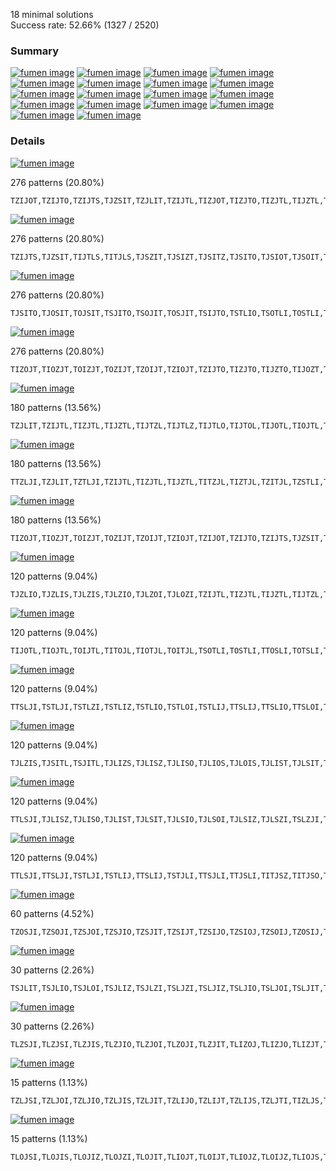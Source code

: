 
18 minimal solutions  
Success rate: 52.66% (1327 / 2520)

### Summary

[![fumen image](https://fumen-svg-server--eight041.repl.co/?delay=1500&data=v115%40pgzhBtywF8BtwwG8h0H8g0wwH8g0xwH8wwC8JeAgWF%3FA0fjxCpAAAA)](https://harddrop.com/fumen/?v115@pgzhBtywF8BtwwG8h0H8g0wwH8g0xwH8wwC8JeAgWF?A0fjxCpAAAA) [![fumen image](https://fumen-svg-server--eight041.repl.co/?delay=1500&data=v115%40pgzhywR4F8wwR4G8h0H8g0wwH8g0xwH8wwC8JeAgWF%3FA0vTxCpAAAA)](https://harddrop.com/fumen/?v115@pgzhywR4F8wwR4G8h0H8g0wwH8g0xwH8wwC8JeAgWF?A0vTxCpAAAA) [![fumen image](https://fumen-svg-server--eight041.repl.co/?delay=1500&data=v115%40pgzhywR4F8wwR4G8RpH8RpH8ywH8wwC8JeAgWFAU3T%3FxCpAAAA)](https://harddrop.com/fumen/?v115@pgzhywR4F8wwR4G8RpH8RpH8ywH8wwC8JeAgWFAU3T?xCpAAAA) [![fumen image](https://fumen-svg-server--eight041.repl.co/?delay=1500&data=v115%40pgzhBtywF8BtwwG8RpH8RpH8ywH8wwC8JeAgWFAUnj%3FxCpAAAA)](https://harddrop.com/fumen/?v115@pgzhBtywF8BtwwG8RpH8RpH8ywH8wwC8JeAgWFAUnj?xCpAAAA) [![fumen image](https://fumen-svg-server--eight041.repl.co/?delay=1500&data=v115%40pgzhhlywF8glg0wwG8glg0H8h0H8ywH8wwC8JeAgWF%3FA0%2FDxCpAAAA)](https://harddrop.com/fumen/?v115@pgzhhlywF8glg0wwG8glg0H8h0H8ywH8wwC8JeAgWF?A0/DxCpAAAA) [![fumen image](https://fumen-svg-server--eight041.repl.co/?delay=1500&data=v115%40pgzhhlywF8glAtwwG8BtH8AtwwH8glxwH8wwC8JeAg%3FWFA0XExCpAAAA)](https://harddrop.com/fumen/?v115@pgzhhlywF8glAtwwG8BtH8AtwwH8glxwH8wwC8JeAg?WFA0XExCpAAAA) [![fumen image](https://fumen-svg-server--eight041.repl.co/?delay=1500&data=v115%40pgzhywh0F8wwAtg0G8BtH8AtwwH8xwg0H8wwC8JeAg%3FWFA03%2FwCpAAAA)](https://harddrop.com/fumen/?v115@pgzhywh0F8wwAtg0G8BtH8AtwwH8xwg0H8wwC8JeAg?WFA03/wCpAAAA) [![fumen image](https://fumen-svg-server--eight041.repl.co/?delay=1500&data=v115%40pgzhBtywF8BtwwG8hlH8g0glH8i0H8glC8JeAgWFAq%3FijxCpAAAA)](https://harddrop.com/fumen/?v115@pgzhBtywF8BtwwG8hlH8g0glH8i0H8glC8JeAgWFAq?ijxCpAAAA) [![fumen image](https://fumen-svg-server--eight041.repl.co/?delay=1500&data=v115%40pgzhhlywF8RpwwG8RpH8glwwH8glxwH8wwC8JeAgWF%3FAUHWWCpAAAA)](https://harddrop.com/fumen/?v115@pgzhhlywF8RpwwG8RpH8glwwH8glxwH8wwC8JeAgWF?AUHWWCpAAAA) [![fumen image](https://fumen-svg-server--eight041.repl.co/?delay=1500&data=v115%40pgzhhlywF8glR4G8R4H8glwwH8ywH8wwC8JeAgWFAU%3FNExCpAAAA)](https://harddrop.com/fumen/?v115@pgzhhlywF8glR4G8R4H8glwwH8ywH8wwC8JeAgWFAU?NExCpAAAA) [![fumen image](https://fumen-svg-server--eight041.repl.co/?delay=1500&data=v115%40pgzhywR4F8wwR4G8hlH8g0glH8i0H8glC8JeAgWFAq%3FyTxCpAAAA)](https://harddrop.com/fumen/?v115@pgzhywR4F8wwR4G8hlH8g0glH8i0H8glC8JeAgWFAq?yTxCpAAAA) [![fumen image](https://fumen-svg-server--eight041.repl.co/?delay=1500&data=v115%40pgzhi0R4F8glR4G8glg0H8hlH8ywH8wwC8JeAgWFA0%3FyjPCpAAAA)](https://harddrop.com/fumen/?v115@pgzhi0R4F8glR4G8glg0H8hlH8ywH8wwC8JeAgWFA0?yjPCpAAAA) [![fumen image](https://fumen-svg-server--eight041.repl.co/?delay=1500&data=v115%40pgzhi0R4F8wwR4G8xwH8xwH8ywH8g0C8JeAgWFA0%2Bj%3FPCpAAAApgzhi0R4F8ywG8xwH8xwH8wwR4H8g0C8JeAgHpgz%3Fhi0R4F8wwR4G8xwH8wwg0H8ywH8wwC8JeAgH)](https://harddrop.com/fumen/?v115@pgzhi0R4F8wwR4G8xwH8xwH8ywH8g0C8JeAgWFA0+j?PCpAAAApgzhi0R4F8ywG8xwH8xwH8wwR4H8g0C8JeAgHpgz?hi0R4F8wwR4G8xwH8wwg0H8ywH8wwC8JeAgH) [![fumen image](https://fumen-svg-server--eight041.repl.co/?delay=1500&data=v115%40pgzhi0R4F8wwR4G8xwH8BtH8wwBtH8g0C8JeAgWFA6%3F%2BjPCpAAAA)](https://harddrop.com/fumen/?v115@pgzhi0R4F8wwR4G8xwH8BtH8wwBtH8g0C8JeAgWFA6?+jPCpAAAA) [![fumen image](https://fumen-svg-server--eight041.repl.co/?delay=1500&data=v115%40pgzhhlywF8glh0G8glg0H8Q4g0H8R4wwH8Q4C8JeAg%3FWFAz%2FDxCpAAAA)](https://harddrop.com/fumen/?v115@pgzhhlywF8glh0G8glg0H8Q4g0H8R4wwH8Q4C8JeAg?WFAz/DxCpAAAA) [![fumen image](https://fumen-svg-server--eight041.repl.co/?delay=1500&data=v115%40pgzhywh0F8wwAtg0G8BtH8hlH8Atglg0H8glC8JeAg%3FWFAs3%2FwCpAAAA)](https://harddrop.com/fumen/?v115@pgzhywh0F8wwAtg0G8BtH8hlH8Atglg0H8glC8JeAg?WFAs3/wCpAAAA) [![fumen image](https://fumen-svg-server--eight041.repl.co/?delay=1500&data=v115%40pgzhhlywF8glh0G8glAtH8BtH8Atg0wwH8g0C8JeAg%3FWFA6i%2FwCpAAAA)](https://harddrop.com/fumen/?v115@pgzhhlywF8glh0G8glAtH8BtH8Atg0wwH8g0C8JeAg?WFA6i/wCpAAAA) [![fumen image](https://fumen-svg-server--eight041.repl.co/?delay=1500&data=v115%40pgzhywh0F8Rpg0G8RpH8hlH8wwglg0H8glC8JeAgWF%3FAMn%2FwCpAAAA)](https://harddrop.com/fumen/?v115@pgzhywh0F8Rpg0G8RpH8hlH8wwglg0H8glC8JeAgWF?AMn/wCpAAAA)

### Details


[![fumen image](https://fumen-svg-server--eight041.repl.co/?delay=1500&data=v115%40pgzhBtywF8BtwwG8h0H8g0wwH8g0xwH8wwC8JeAgWF%3FA0fjxCpAAAA)](https://harddrop.com/fumen/?v115@pgzhBtywF8BtwwG8h0H8g0wwH8g0xwH8wwC8JeAgWF?A0fjxCpAAAA)

276 patterns (20.80%)

```
TZIJOT,TZIJTO,TZIJTS,TJZSIT,TZJLIT,TZIJTL,TIZJOT,TIZJTO,TIZJTL,TIJZTL,TIJZTO,TIJZOT,TIJOZT,TIOJZT,TOIJZT,TOIJTZ,TIOJTZ,TIJOTZ,TIJTOZ,TIJTZO,TIJTZL,TIJTLZ,TJSZIT,TJSIZT,TJSITZ,TSJITZ,TSJIZT,TSJZIT,TITJLZ,TITJZL,TITJZO,TITJOZ,TOITZJ,TIOTZJ,TITOZJ,TITZOJ,TITZJO,TITZJL,TIZTJL,TIZTJO,TIZTOJ,TIZOTJ,TIOZTJ,TOIZTJ,TOZITJ,TZOITJ,TZIOTJ,TZITOJ,TZITJO,TZITJL,TZITJS,TIZTJS,TITZJS,TSIJZT,TSIJTZ,TITJZS,TITJSZ,TITSZJ,TITZSJ,TIZTSJ,TZITSJ,TZISTJ,TIZSTJ,TISZTJ,TISTZJ,TSITZJ,TLJZIT,TLJIZT,TLJITZ,TLIJTZ,TLIJZT,TSIZTJ,TSZITJ,TZSITJ,TISJTZ,TISJZT,TZIJST,TIZJST,TIJZST,TIJSZT,TIJSTZ,TIJTSZ,TIJTZS,TIJZTS,TIZJTS,TZJILT,TJZILT,TJIZLT,TJILZT,TJILTZ,TJITLZ,TZITLJ,TJITZL,TJITZO,TJITOZ,TJIOTZ,TJOITZ,TIZTLJ,TOJITZ,TOJIZT,TITZLJ,TJOIZT,TJIOZT,TJIZOT,TJIZTO,TJIZTL,TJZITL,TITLZJ,TJZITO,TJZIOT,TJZOIT,TJOZIT,TOJZIT,TZJOIT,TZJIOT,TZJITO,TZJITL,TZJITS,TJZITS,TJIZTS,TJITZS,TJITSZ,TJISTZ,TJISZT,TJIZST,TJZIST,TZJIST,TZJSIT,TLZITJ,TLIZTJ,TLITZJ,TILTZJ,TILZTJ,TIZLTJ,TZILTJ,TTJZLI,TTJLZI,TTJLIZ,TZJLTI,TJZLTI,TJLZTI,TJLTZI,TJLTIZ,TJLITZ,TJLIZT,TJLZIT,TJZLIT,TLJTIZ,TLJTZI,TLJZTI,TTJSIZ,TTJSZI,TTJZSI,TZTLIJ,TTZLIJ,TTLZIJ,TTLIZJ,TILJZT,TILJTZ,TIJLTZ,TIJLZT,TIJZLT,TIZJLT,TZIJLT,TLTIZJ,TLTZIJ,TLZTIJ,TZLTIJ,TSJZTI,TSJTZI,TSJTIZ,TJSTIZ,TJSTZI,TJSZTI,TJZSTI,TZJSTI,TZJTSI,TJZTSI,TJTZSI,TJTSZI,TJTSIZ,TJTISZ,TJTIZS,TJTIZO,TJTIOZ,TJTOIZ,TJOTIZ,TOJTIZ,TOJTZI,TJOTZI,TJTOZI,TJTZOI,TJTZIO,TJTZIS,TJZTIS,TJZTIO,TJZTOI,TJZOTI,TJOZTI,TOJZTI,TZJOTI,TZJTOI,TZJTIO,TZJTIS,TZJTIL,TJZTIL,TJTZIL,TTSIZJ,TJTIZL,TJTILZ,TTSZIJ,TTZSIJ,TZTSIJ,TZTISJ,TTZISJ,TTIZSJ,TTISZJ,TTIJSZ,TTIJZS,TTIJZO,TTIJOZ,TOTIZJ,TTOIZJ,TTIOZJ,TTIZOJ,TTIZJO,TTIZJS,TTZIJS,TTZIJO,TTZIOJ,TTZOIJ,TTOZIJ,TOTZIJ,TOZTIJ,TZOTIJ,TZTOIJ,TZTIOJ,TZTIJO,TZTIJS,TZTIJL,TTZIJL,TTIZJL,TTIJZL,TTIJLZ,TTJILZ,TTJIZL,TTJIZO,TTJIOZ,TTJOIZ,TTJOZI,TTJZOI,TTJZIO,TTJZIL,TTZJIL,TTZJIO,TZTJIO,TZTJIL,TZTJIS,TTILZJ,TTIZLJ,TTZILJ,TZTILJ,TJTLIZ,TJTLZI,TJTZLI,TJZTLI,TZJTLI,TZLITJ,TTZJIS,TTJZIS,TTJIZS,TTJISZ,TZSTIJ,TSZTIJ,TSTZIJ,TSTIZJ
```


[![fumen image](https://fumen-svg-server--eight041.repl.co/?delay=1500&data=v115%40pgzhywR4F8wwR4G8h0H8g0wwH8g0xwH8wwC8JeAgWF%3FA0vTxCpAAAA)](https://harddrop.com/fumen/?v115@pgzhywR4F8wwR4G8h0H8g0wwH8g0xwH8wwC8JeAgWF?A0vTxCpAAAA)

276 patterns (20.80%)

```
TZIJTS,TJZSIT,TIJTLS,TITJLS,TJSZIT,TJSIZT,TJSITZ,TJSITO,TJSIOT,TJSOIT,TJOSIT,TOJSIT,TJSITL,TSJITL,TSJITO,TSJIOT,TSJOIT,TSJITZ,TSJIZT,TSJZIT,TSIJZT,TSIJTZ,TSIJTO,TSIJOT,TSTLIJ,TTSLIJ,TTJSLI,TTJLSI,TITJZS,TITJSZ,TITJSO,TITJOS,TITJSL,TJLIST,TJLSIT,TITSJL,TITSJO,TITSOJ,TITOSJ,TIOTSJ,TOITSJ,TITSJZ,TITSZJ,TITZSJ,TIZTSJ,TZITSJ,TZISTJ,TIZSTJ,TISZTJ,TJSLIT,TSJLIT,TISTZJ,TISTJZ,TISTJO,TISTOJ,TISOTJ,TIOSTJ,TOISTJ,TISTJL,TSITJL,TSITJO,TSITOJ,TSIOTJ,TSOITJ,TOSITJ,TSITJZ,TSITZJ,TLJSIT,TLJIST,TLJITS,TLIJTS,TLIJST,TSJLTI,TJSLTI,TSIJTL,TSIZTJ,TSZITJ,TISJTL,TZSITJ,TISJTO,TISJOT,TISJTZ,TISJZT,TZIJST,TIZJST,TIJZST,TSITLJ,TIJSZT,TISTLJ,TIJSTZ,TIJSTO,TIJSOT,TIJOST,TIOJST,TOIJST,TIJSTL,TIJTSL,TIJTSO,TIJTOS,TIJOTS,TIOJTS,TOIJTS,TIJTSZ,TIJTZS,TIJZTS,TIZJTS,TJISLT,TJILST,TITSLJ,TITLSJ,TJILTS,TJITLS,TZJITS,TJZITS,TJIZTS,TJITZS,TJITSZ,TJITSO,TJITOS,TJIOTS,TJOITS,TOJITS,TJITSL,TJISTL,TJISTO,TJISOT,TJIOST,TJOIST,TOJIST,TJISTZ,TJISZT,TJIZST,TJZIST,TZJIST,TZJSIT,TILTSJ,TILSTJ,TISLTJ,TSILTJ,TTJLIS,TJLSTI,TJLTSI,TJLTIS,TJLITS,TLSTIJ,TSLTIJ,TLJTIS,TLJTSI,TLJSTI,TTLSIJ,TTLISJ,TTJOSI,TTJSOI,TTJSIO,TTJSIZ,TTJSZI,TTJZSI,TILJST,TILJTS,TIJLTS,TIJLST,TIJSLT,TTSJIZ,TTSJIO,TTSJIL,TSTJIL,TSTJIO,TSTJIZ,TISJLT,TSIJLT,TSJZTI,TSJTZI,TSJTIZ,TSJTIO,TSJTOI,TSJOTI,TSJTIL,TJSTIL,TJSTIO,TJSTOI,TJSOTI,TJOSTI,TOJSTI,TJSTIZ,TJSTZI,TJSZTI,TJZSTI,TZJSTI,TZJTSI,TJZTSI,TJTZSI,TJTSZI,TJTSIZ,TJTSIO,TSJILT,TJTSOI,TJTOSI,TJOTSI,TJSILT,TOJTSI,TJTSIL,TJTISL,TJTISO,TJTIOS,TJTOIS,TJOTIS,TOJTIS,TJTISZ,TJTIZS,TJTZIS,TJZTIS,TZJTIS,TTSOIJ,TTOSIJ,TOTSIJ,TTSIOJ,TTSIJO,TTSIJZ,TTSIZJ,TTSZIJ,TTZSIJ,TZTSIJ,TZTISJ,TTZISJ,TTIZSJ,TTISZJ,TTISJZ,TTISJO,TTISOJ,TTIOSJ,TTOISJ,TOTISJ,TTISJL,TTIJSL,TTIJSO,TTIJOS,TTIJSZ,TTIJZS,TTIJLS,TTJILS,TLTISJ,TLTSIJ,TTILSJ,TTISLJ,TTSILJ,TSTILJ,TJTILS,TJTLIS,TSLITJ,TLSITJ,TLISTJ,TLITSJ,TJTLSI,TJTSLI,TTJZIS,TJSTLI,TTJIZS,TSJTLI,TTJISZ,TTJISO,TTJIOS,TTJOIS,TTJISL,TTJSIL,TZSTIJ,TSZTIJ,TSTZIJ,TSTIZJ,TSTIJZ,TSTIJO,TSTIOJ,TSTOIJ,TSOTIJ,TOSTIJ,TSTIJL,TTSIJL
```


[![fumen image](https://fumen-svg-server--eight041.repl.co/?delay=1500&data=v115%40pgzhywR4F8wwR4G8RpH8RpH8ywH8wwC8JeAgWFAU3T%3FxCpAAAA)](https://harddrop.com/fumen/?v115@pgzhywR4F8wwR4G8RpH8RpH8ywH8wwC8JeAgWFAU3T?xCpAAAA)

276 patterns (20.80%)

```
TJSITO,TJOSIT,TOJSIT,TSJITO,TSOJIT,TOSJIT,TSIJTO,TSTLIO,TSOTLI,TOSTLI,TTSLIO,TTOSLI,TOTSLI,TITJSO,TITOJS,TIOTJS,TOITJS,TITSJO,TITSOJ,TITOSJ,TIOTSJ,TOITSJ,TITSZO,TITSOZ,TITOSZ,TIOTSZ,TOITSZ,TOITZS,TIOTZS,TITOZS,TITZSO,TIZTSO,TIZOTS,TIOZTS,TOIZTS,TOZITS,TZOITS,TZIOTS,TZITSO,TZISTO,TZIOST,TZOIST,TOZIST,TOIZST,TIOZST,TIZOST,TIZSTO,TISZTO,TISOZT,TIOSZT,TOISZT,TOISTZ,TIOSTZ,TISOTZ,TISTOZ,TISTZO,TISTJO,TISTOJ,TISOTJ,TIOSTJ,TOISTJ,TSITJO,TSITOJ,TSIOTJ,TSOITJ,TOSITJ,TSIOJT,TSITZO,TSOIJT,TSITOZ,TOSIJT,TSIOTZ,TSOITZ,TOSITZ,TOSIZT,TSOIZT,TSIOZT,TSIZTO,TSZITO,TSOZIT,TOSZIT,TOZSIT,TZOSIT,TZSITO,TISJTO,TISOJT,TIOSJT,TOISJT,TSITLO,TSITOL,TSIOTL,TSOITL,TOSITL,TISTLO,TISTOL,TISOTL,TIOSTL,TOISTL,TIJSTO,TIJOST,TIOJST,TOIJST,TIJTSO,TIJOTS,TIOJTS,TOIJTS,TITSLO,TITSOL,TITOSL,TIOTSL,TOITSL,TITLSO,TITOLS,TIOTLS,TOITLS,TJITSO,TJIOTS,TJOITS,TOJITS,TJISTO,TJIOST,TJOIST,TOJIST,TILTSO,TILOTS,TIOLTS,TOILTS,TILSTO,TILOST,TIOLST,TOILST,TISLTO,TISOLT,TIOSLT,TOISLT,TSILTO,TSIOLT,TSOILT,TOSILT,TLSTIO,TLOSTI,TOLSTI,TSLTIO,TSOLTI,TOSLTI,TTLSIO,TTOLSI,TOTLSI,TTLISO,TTOLIS,TOTLIS,TTOJSI,TTJSIO,TTSJIO,TTOSJI,TOTSJI,TSTJIO,TSOTJI,TOSTJI,TSJTIO,TSOJTI,TOSJTI,TJSTIO,TJOSTI,TOJSTI,TJTSIO,TJOTSI,TOJTSI,TJTISO,TJOTIS,TOJTIS,TTSOIJ,TTOSIJ,TOTSIJ,TTSIOJ,TTSIJO,TTSIZO,TTSIOZ,TTSOIZ,TTOSIZ,TOTSIZ,TOTSZI,TTOSZI,TTSZIO,TTZSIO,TTOZSI,TOTZSI,TOZTSI,TZOTSI,TZTSIO,TZTISO,TZOTIS,TOZTIS,TOTZIS,TTOZIS,TTZISO,TTIZSO,TTIOZS,TTOIZS,TOTIZS,TOTISZ,TTOISZ,TTIOSZ,TTISOZ,TTISZO,TTISJO,TTISOJ,TTIOSJ,TTOISJ,TOTISJ,TTIJSO,TTIOJS,TTOIJS,TOTIJS,TLTISO,TLOTIS,TOLTIS,TLTSIO,TLOTSI,TOLTSI,TTILSO,TTIOLS,TTOILS,TOTILS,TTISLO,TTISOL,TTIOSL,TTOISL,TOTISL,TTSILO,TTSIOL,TTSOIL,TTOSIL,TOTSIL,TSTILO,TSLITO,TSOLIT,TOSLIT,TLSITO,TLOSIT,TOLSIT,TLISTO,TLIOST,TLOIST,TOLIST,TLITSO,TLIOTS,TLOITS,TOLITS,TTJISO,TTOJIS,TOTJIS,TSTIOL,TSTOIL,TSOTIL,TOTJSI,TOSTIL,TSTIZO,TSTIOZ,TSTOIZ,TSOTIZ,TOSTIZ,TOSTZI,TSOTZI,TSTZIO,TSZTIO,TSOZTI,TOSZTI,TOZSTI,TZOSTI,TZSTIO,TSTIJO,TSTIOJ,TSTOIJ,TSOTIJ,TOSTIJ
```


[![fumen image](https://fumen-svg-server--eight041.repl.co/?delay=1500&data=v115%40pgzhBtywF8BtwwG8RpH8RpH8ywH8wwC8JeAgWFAUnj%3FxCpAAAA)](https://harddrop.com/fumen/?v115@pgzhBtywF8BtwwG8RpH8RpH8ywH8wwC8JeAgWFAUnj?xCpAAAA)

276 patterns (20.80%)

```
TIZOJT,TIOZJT,TOIZJT,TOZIJT,TZOIJT,TZIOJT,TZIJTO,TIZJTO,TIJZTO,TIJOZT,TIOJZT,TOIJZT,TOIJTZ,TIOJTZ,TIJOTZ,TIJTZO,TITJZO,TITOJZ,TIOTJZ,TOITJZ,TOITZJ,TIOTZJ,TITOZJ,TITZOJ,TITZJO,TIZTJO,TIZTOJ,TIZOTJ,TIOZTJ,TOIZTJ,TOZITJ,TZOITJ,TZIOTJ,TZITOJ,TZITJO,TITSZO,TITOSZ,TIOTSZ,TOITSZ,TOITZS,TIOTZS,TITOZS,TITZOS,TITZSO,TIZTSO,TIZTOS,TIZOTS,TIOZTS,TOIZTS,TOZITS,TZOITS,TZIOTS,TZITOS,TZITSO,TZISTO,TZIOST,TZOIST,TOZIST,TOIZST,TIOZST,TIZOST,TIZSTO,TISZTO,TISOZT,TIOSZT,TOISZT,TOISTZ,TIOSTZ,TISOTZ,TISTZO,TSITZO,TSIOTZ,TSOITZ,TOSITZ,TOSIZT,TSOIZT,TSIOZT,TSIZTO,TSZITO,TSOZIT,TOSZIT,TOZSIT,TZOSIT,TZSITO,TITLZO,TITOLZ,TIOTLZ,TOITLZ,TOITZL,TIOTZL,TITOZL,TITZOL,TITZLO,TIZTLO,TIZTOL,TIZOTL,TIOZTL,TOIZTL,TOZITL,TZOITL,TZIOTL,TZITOL,TZITLO,TJITZO,TJIOTZ,TJOITZ,TOJITZ,TOJIZT,TJOIZT,TJIOZT,TJIZTO,TJZITO,TJOZIT,TOJZIT,TOZJIT,TZOJIT,TZJITO,TLZITO,TLIZTO,TLIOZT,TLOIZT,TOLIZT,TOLITZ,TLOITZ,TLIOTZ,TLITZO,TILTZO,TILOTZ,TIOLTZ,TOILTZ,TOILZT,TIOLZT,TILOZT,TILZTO,TIZLTO,TIZOLT,TIOZLT,TOIZLT,TOZILT,TZOILT,TZIOLT,TZILTO,TTLIZO,TTOLIZ,TOTLIZ,TOTLZI,TTOLZI,TTLZIO,TTZLIO,TTOZLI,TOTZLI,TOZTLI,TZOTLI,TZTLIO,TLTIZO,TLOTIZ,TOLTIZ,TOLTZI,TLOTZI,TLTZIO,TLZTIO,TLOZTI,TOLZTI,TOZLTI,TZOLTI,TZLTIO,TJTIZO,TJOTIZ,TOJTIZ,TOJTZI,TJOTZI,TJTZIO,TJZTIO,TJOZTI,TOJZTI,TOZJTI,TZOJTI,TZJTIO,TTSIZO,TTOSIZ,TOTSIZ,TOTSZI,TTOSZI,TTSZIO,TTZSIO,TTOZSI,TOTZSI,TOZTSI,TZOTSI,TZTSIO,TZTISO,TZTIOS,TZTOIS,TZOTIS,TOZTIS,TOTZIS,TTOZIS,TTZOIS,TTZIOS,TTZISO,TTIZSO,TTIZOS,TTIOZS,TTOIZS,TOTIZS,TOTISZ,TTOISZ,TTIOSZ,TTISZO,TTIJZO,TTIOJZ,TTOIJZ,TOTIJZ,TOTIZJ,TTOIZJ,TTIOZJ,TTIZOJ,TTIZJO,TTZIJO,TTZIOJ,TTZOIJ,TTOZIJ,TOTZIJ,TOZTIJ,TZOTIJ,TZTOIJ,TZTIOJ,TZTIJO,TTJIZO,TTOJIZ,TOTJIZ,TOTJZI,TTOJZI,TTJZIO,TTZJIO,TTOZJI,TOTZJI,TOZTJI,TZOTJI,TZTJIO,TTILZO,TTIOLZ,TTOILZ,TOTILZ,TOTIZL,TTOIZL,TTIOZL,TTIZOL,TTIZLO,TTZILO,TTZIOL,TTZOIL,TTOZIL,TOTZIL,TOZTIL,TZOTIL,TZTOIL,TZTIOL,TZTILO,TLOZIT,TOLZIT,TOZLIT,TZOLIT,TZLITO,TSTIZO,TSOTIZ,TOSTIZ,TOSTZI,TSOTZI,TSTZIO,TSZTIO,TSOZTI,TOSZTI,TOZSTI,TZOSTI,TZSTIO
```


[![fumen image](https://fumen-svg-server--eight041.repl.co/?delay=1500&data=v115%40pgzhhlywF8glg0wwG8glg0H8h0H8ywH8wwC8JeAgWF%3FA0%2FDxCpAAAA)](https://harddrop.com/fumen/?v115@pgzhhlywF8glg0wwG8glg0H8h0H8ywH8wwC8JeAgWF?A0/DxCpAAAA)

180 patterns (13.56%)

```
TZJLIT,TZIJTL,TIZJTL,TIJZTL,TIJTZL,TIJTLZ,TIJTLO,TIJTOL,TIJOTL,TIOJTL,TOIJTL,TIJTLS,TITJLS,TITJLO,TITJOL,TJSITL,TSJITL,TITJLZ,TITJZL,TTJSLI,TTJLSI,TITJSL,TJLIST,TJLSIT,TJSLIT,TSJLIT,TLJSIT,TLJIST,TLJZIT,TLJIZT,TLJITZ,TLJITO,TLJIOT,TLJOIT,TLJITS,TLIJTS,TLIJTO,TLIJOT,TLIJTZ,TLIJZT,TLIJST,TSJLTI,TJSLTI,TSIJTL,TISJTL,TIJSTL,TIJTSL,TJISLT,TJILST,TZJILT,TJZILT,TJIZLT,TJILZT,TJILTZ,TJILTO,TJILOT,TJIOLT,TJOILT,TOJILT,TJILTS,TJITLS,TJITLO,TJITOL,TJIOTL,TJOITL,TOJITL,TJITLZ,TJITZL,TJIZTL,TJZITL,TZJITL,TJITSL,TJISTL,TTJZLI,TTJLZI,TTJLIZ,TTJLIO,TTJLOI,TTJOLI,TTJLIS,TJLSTI,TJLTSI,TZJLTI,TJZLTI,TJLZTI,TJLTZI,TJLTIZ,TJLTIO,TJLTOI,TJLOTI,TJOLTI,TOJLTI,TJLTIS,TJLITS,TJLITO,TJLIOT,TJLOIT,TJOLIT,TOJLIT,TJLITZ,TJLIZT,TJLZIT,TJZLIT,TLJTIS,TLJTIO,TLJTOI,TLJOTI,TLJTIZ,TLJTZI,TLJZTI,TLJTSI,TLJSTI,TILJST,TILJZT,TILJTZ,TILJTO,TILJOT,TILJTS,TIJLTS,TIJLTO,TIJLOT,TIJOLT,TIOJLT,TOIJLT,TIJLTZ,TIJLZT,TIJZLT,TIZJLT,TZIJLT,TIJLST,TIJSLT,TISJLT,TSIJLT,TSJTIL,TJSTIL,TSJILT,TJSILT,TJTSIL,TJTISL,TZJTIL,TJZTIL,TJTZIL,TJTIZL,TJTILZ,TJTILO,TJTIOL,TJTOIL,TJOTIL,TOJTIL,TTIJSL,TTIJZL,TTIJLZ,TTIJLO,TTIJOL,TTIJLS,TTJILS,TTJILO,TTJIOL,TTJOIL,TTJILZ,TTJIZL,TTJZIL,TJTILS,TJTLIS,TJTLIO,TJTLOI,TJTOLI,TJOTLI,TOJTLI,TJTLIZ,TJTLZI,TJTZLI,TJZTLI,TZJTLI,TJTLSI,TJTSLI,TJSTLI,TSJTLI,TTJISL,TTJSIL
```


[![fumen image](https://fumen-svg-server--eight041.repl.co/?delay=1500&data=v115%40pgzhhlywF8glAtwwG8BtH8AtwwH8glxwH8wwC8JeAg%3FWFA0XExCpAAAA)](https://harddrop.com/fumen/?v115@pgzhhlywF8glAtwwG8BtH8AtwwH8glxwH8wwC8JeAg?WFA0XExCpAAAA)

180 patterns (13.56%)

```
TTZLJI,TZJLIT,TZTLJI,TZIJTL,TIZJTL,TIJZTL,TITZJL,TIZTJL,TZITJL,TZSTLI,TSZTLI,TZLJIT,TLZJIT,TLIZJT,TLZIJT,TZLIJT,TZSITL,TSZITL,TSIZTL,TISZTL,TIZSTL,TZISTL,TZITSL,TIZTSL,TITZSL,TZJILT,TJZILT,TJIZLT,TITZOL,TITZLO,TITZLS,TIZTLS,TIZTLO,TIZTOL,TIZOTL,TIOZTL,TOIZTL,TOZITL,TZOITL,TZIOTL,TZITOL,TZITLO,TZITLS,TZITLJ,TIZTLJ,TITZLJ,TJIZTL,TJZITL,TZJITL,TLZIOT,TLZITO,TLZITJ,TLIZTJ,TLIZTO,TLIZOT,TILZOT,TILZTO,TILZTJ,TIZLTJ,TIZLTO,TIZLOT,TIZOLT,TIOZLT,TOIZLT,TOZILT,TZOILT,TZIOLT,TZILOT,TZILTO,TZILTJ,TZILTS,TIZLTS,TILZTS,TILZST,TIZLST,TZILST,TZISLT,TIZSLT,TISZLT,TSIZLT,TSZILT,TZSILT,TZTJLI,TTZJLI,TLZTSI,TZLTSI,TZLSTI,TZJLTI,TJZLTI,TLZSTI,TJZLIT,TSZLTI,TZSLTI,TZLTJI,TLZTJI,TLZJTI,TZLJTI,TTZSLI,TZTSLI,TZTLSI,TTZLSI,TTZLIS,TTZLIO,TTZLOI,TTZOLI,TOZTLI,TZOTLI,TZTOLI,TZTLOI,TZTLIO,TZTLIS,TZTLIJ,TTZLIJ,TZILJT,TIZLJT,TILZJT,TIJZLT,TIZJLT,TZIJLT,TLZTIJ,TLZTIO,TLZTOI,TLZOTI,TOZLTI,TZOLTI,TZLOTI,TZLTOI,TZLTIO,TZLTIJ,TZLTIS,TLZTIS,TZJTIL,TJZTIL,TZTIJL,TTZIJL,TTIZJL,TTZJIL,TZTJIL,TTIZOL,TTIZLO,TTIZLJ,TTZILJ,TTZILO,TTZIOL,TTZOIL,TOZTIL,TZOTIL,TZTOIL,TZTIOL,TZTILO,TZTILJ,TZTILS,TTZILS,TTIZLS,TTIZSL,TTZISL,TZTISL,TZTSIL,TTZSIL,TZSLIT,TSZLIT,TLZSIT,TZLSIT,TZLIST,TLZIST,TLIZST,TJZTLI,TLIZTS,TLZITS,TLZOIT,TOZLIT,TZOLIT,TZJTLI,TZLOIT,TZLIOT,TZLITO,TZLITS,TZLITJ,TSZTIL,TZSTIL
```


[![fumen image](https://fumen-svg-server--eight041.repl.co/?delay=1500&data=v115%40pgzhywh0F8wwAtg0G8BtH8AtwwH8xwg0H8wwC8JeAg%3FWFA03%2FwCpAAAA)](https://harddrop.com/fumen/?v115@pgzhywh0F8wwAtg0G8BtH8AtwwH8xwg0H8wwC8JeAg?WFA03/wCpAAAA)

180 patterns (13.56%)

```
TIZOJT,TIOZJT,TOIZJT,TOZIJT,TZOIJT,TZIOJT,TZIJOT,TZIJTO,TZIJTS,TJZSIT,TTZLJI,TZJLIT,TZTLJI,TZIJTL,TIZJOT,TIZJTO,TIZJTL,TIJZTL,TIJZTO,TIJZOT,TSZJIT,TITZOJ,TITZJO,TITZJL,TIZTJL,TIZTJO,TIZTOJ,TIZOTJ,TIOZTJ,TOIZTJ,TOZITJ,TZOITJ,TZIOTJ,TZITOJ,TZITJO,TZITJL,TZITJS,TIZTJS,TITZJS,TZSJIT,TZSIJT,TSZIJT,TSIZJT,TITZSJ,TIZTSJ,TZITSJ,TZISTJ,TIZSTJ,TISZTJ,TZLJIT,TLZJIT,TLIZJT,TLZIJT,TZLIJT,TSIZTJ,TSZITJ,TZSITJ,TISZJT,TIZSJT,TZISJT,TZIJST,TIZJST,TIJZST,TIJZTS,TIZJTS,TZJILT,TJZILT,TJIZLT,TZITLJ,TIZTLJ,TITZLJ,TJIZOT,TJIZTO,TJIZTL,TJZITL,TJZITO,TJZIOT,TJZOIT,TOZJIT,TZOJIT,TZJOIT,TZJIOT,TZJITO,TZJITL,TZJITS,TJZITS,TJIZTS,TJIZST,TJZIST,TZJIST,TZJSIT,TLZITJ,TLIZTJ,TILZTJ,TIZLTJ,TZILTJ,TZTJLI,TTZJLI,TZJLTI,TJZLTI,TJZLIT,TZLTJI,TLZTJI,TLZJTI,TZLJTI,TTZJSI,TZTLIJ,TTZLIJ,TZILJT,TIZLJT,TILZJT,TIJZLT,TIZJLT,TZIJLT,TLZTIJ,TZLTIJ,TZTJSI,TZTSJI,TTZSJI,TSZTJI,TZSTJI,TZSJTI,TSZJTI,TJZSTI,TZJSTI,TZJTSI,TJZTSI,TJZTIS,TJZTIO,TJZTOI,TJZOTI,TOZJTI,TZOJTI,TZJOTI,TZJTOI,TZJTIO,TZJTIS,TZJTIL,TJZTIL,TTZSIJ,TZTSIJ,TZTISJ,TTZISJ,TTIZSJ,TTIZOJ,TTIZJO,TTIZJS,TTZIJS,TTZIJO,TTZIOJ,TTZOIJ,TOZTIJ,TZOTIJ,TZTOIJ,TZTIOJ,TZTIJO,TZTIJS,TZTIJL,TTZIJL,TTIZJL,TTZJIL,TTZJIO,TTZJOI,TTZOJI,TOZTJI,TZOTJI,TZTOJI,TZTJOI,TZTJIO,TZTJIL,TZTJIS,TTIZLJ,TTZILJ,TZTILJ,TJZTLI,TZJTLI,TZLITJ,TTZJIS,TZSTIJ,TSZTIJ
```


[![fumen image](https://fumen-svg-server--eight041.repl.co/?delay=1500&data=v115%40pgzhBtywF8BtwwG8hlH8g0glH8i0H8glC8JeAgWFAq%3FijxCpAAAA)](https://harddrop.com/fumen/?v115@pgzhBtywF8BtwwG8hlH8g0glH8i0H8glC8JeAgWFAq?ijxCpAAAA)

120 patterns (9.04%)

```
TJZLIO,TJZLIS,TJLZIS,TJLZIO,TJLZOI,TJLOZI,TZIJTL,TIZJTL,TIJZTL,TIJTZL,TITZJL,TIZTJL,TZITJL,TJLOIZ,TJLIOZ,TJLIZO,TJLIZS,TJLISZ,TJLSIZ,TJLSZI,TJLZSI,TLIZJO,TLIZJT,TLZIJT,TLZIJO,TZLIJO,TZLIJT,TZLIJS,TLZIJS,TLIZJS,TJISZL,TJILSZ,TJILZS,TJILZO,TJILOZ,TJOIZL,TJIOZL,TJIZOL,TJIZLO,TJIZLS,TJZILS,TJZILO,TJZIOL,TJZOIL,TJOZIL,TZJIOL,TZJILO,TZJILS,TZJILT,TJZILT,TJIZLT,TJILZT,TJILTZ,TJITZL,TJIZTL,TJZITL,TZJITL,TJLZTI,TJLTZI,TJLTIZ,TJLITZ,TJLIZT,TJLZIT,TJZLIT,TILZJO,TILZJS,TIZLJS,TIZLJO,TZILJO,TZILJS,TZILJT,TIZLJT,TILZJT,TIJLTZ,TIJLZT,TIJLZO,TIJLOZ,TIJOZL,TIJZOL,TIJZLO,TIJZLT,TIZJLT,TIZJLO,TIZJOL,TIZOJL,TIOZJL,TOIZJL,TOZIJL,TZOIJL,TZIOJL,TZIJOL,TZIJLO,TZIJLT,TZIJLS,TIZJLS,TIJZLS,TIJLZS,TIJLSZ,TIJSZL,TIJZSL,TIZJSL,TZIJSL,TZISJL,TIZSJL,TISZJL,TSIZJL,TSZIJL,TZSIJL,TJSIZL,TJSZIL,TJZSIL,TZJISL,TJZISL,TJIZSL,TJZTIL,TJTZIL,TJTIZL,TZTIJL,TTZIJL,TTIZJL
```


[![fumen image](https://fumen-svg-server--eight041.repl.co/?delay=1500&data=v115%40pgzhhlywF8RpwwG8RpH8glwwH8glxwH8wwC8JeAgWF%3FAUHWWCpAAAA)](https://harddrop.com/fumen/?v115@pgzhhlywF8RpwwG8RpH8glwwH8glxwH8wwC8JeAgWF?AUHWWCpAAAA)

120 patterns (9.04%)

```
TIJOTL,TIOJTL,TOIJTL,TITOJL,TIOTJL,TOITJL,TSOTLI,TOSTLI,TTOSLI,TOTSLI,TSIOTL,TSOITL,TOSITL,TISOTL,TIOSTL,TOISTL,TITOSL,TIOTSL,TOITSL,TITOLS,TIOTLS,TOITLS,TITOLZ,TIOTLZ,TOITLZ,TOITZL,TIOTZL,TITOZL,TIZOTL,TJIOTL,TIOZTL,TJOITL,TOIZTL,TOJITL,TOZITL,TZOITL,TZIOTL,TITOLJ,TIOTLJ,TOITLJ,TOLITZ,TLOITZ,TLIOTZ,TLIOTJ,TLOITJ,TOLITJ,TILOTJ,TIOLTJ,TOILTJ,TILOTZ,TIOLTZ,TOILTZ,TILOTS,TIOLTS,TOILTS,TTOJLI,TOTJLI,TTOLJI,TOTLJI,TLOTJI,TOLTJI,TTOLSI,TOTLSI,TTOLIS,TOTLIS,TTOLIZ,TOTLIZ,TOTLZI,TTOLZI,TTOZLI,TOTZLI,TOZTLI,TZOTLI,TTOLIJ,TOTLIJ,TLOTIJ,TOLTIJ,TLOTIZ,TOLTIZ,TOLTZI,TLOTZI,TJOTIL,TOJTIL,TLOTIS,TTIOJL,TTOIJL,TOTIJL,TOLTIS,TTOJIL,TOTJIL,TLOTSI,TOLTSI,TTIOLJ,TTOILJ,TOTILJ,TTIOLZ,TTOILZ,TOTILZ,TOTIZL,TTOIZL,TTIOZL,TTOZIL,TOTZIL,TOZTIL,TZOTIL,TTIOLS,TTOILS,TOTILS,TTIOSL,TTOISL,TOTISL,TTOSIL,TOTSIL,TJOTLI,TOJTLI,TLIOTS,TLOITS,TOLITS,TSOTIL,TOSTIL
```


[![fumen image](https://fumen-svg-server--eight041.repl.co/?delay=1500&data=v115%40pgzhhlywF8glR4G8R4H8glwwH8ywH8wwC8JeAgWFAU%3FNExCpAAAA)](https://harddrop.com/fumen/?v115@pgzhhlywF8glR4G8R4H8glwwH8ywH8wwC8JeAgWFAU?NExCpAAAA)

120 patterns (9.04%)

```
TTSLJI,TSTLJI,TSTLZI,TSTLIZ,TSTLIO,TSTLOI,TSTLIJ,TTSLIJ,TTSLIO,TTSLOI,TTSLIZ,TTSLZI,TJSLIT,TSJLIT,TSLJIT,TLSJIT,TLISJT,TSJLTI,TJSLTI,TSITLZ,TSITLO,TSITLJ,TISTLJ,TISTLO,TISTLZ,TJISLT,TITSLZ,TITSLO,TITSLJ,TSILJT,TISLJT,TILSTJ,TILSTO,TILSOT,TILSTZ,TILSZT,TZISLT,TIZSLT,TISZLT,TISLZT,TISLTZ,TISLTO,TISLOT,TISOLT,TIOSLT,TOISLT,TISLTJ,TSILTJ,TSILTO,TSILOT,TSIOLT,TSOILT,TOSILT,TSILTZ,TSILZT,TSIZLT,TSZILT,TZSILT,TLSZTI,TLSTZI,TLSTIZ,TLSTIO,TLSTOI,TLSOTI,TLSTIJ,TSLTIJ,TSLTIO,TSLTOI,TSLOTI,TSOLTI,TOSLTI,TSLTIZ,TSLTZI,TSLZTI,TSZLTI,TZSLTI,TSLTJI,TLSTJI,TLSJTI,TSLJTI,TILSJT,TIJSLT,TISJLT,TSIJLT,TSJILT,TJSILT,TTISLJ,TTISLO,TTISLZ,TTSILZ,TTSILO,TTSILJ,TSTILJ,TSTILO,TLSIJT,TSLIJT,TZSLIT,TSZLIT,TSLZIT,TSLIZT,TSLITZ,TSLITO,TSLIOT,TSLOIT,TSOLIT,TOSLIT,TSLITJ,TLSITJ,TLSITO,TLSIOT,TLSOIT,TLSITZ,TLSIZT,TLSZIT,TLISZT,TLISTZ,TLISTO,TLISOT,TLISTJ,TSTILZ
```


[![fumen image](https://fumen-svg-server--eight041.repl.co/?delay=1500&data=v115%40pgzhywR4F8wwR4G8hlH8g0glH8i0H8glC8JeAgWFAq%3FyTxCpAAAA)](https://harddrop.com/fumen/?v115@pgzhywR4F8wwR4G8hlH8g0glH8i0H8glC8JeAgWFAq?yTxCpAAAA)

120 patterns (9.04%)

```
TJLZIS,TJSITL,TSJITL,TJLIZS,TJLISZ,TJLISO,TJLIOS,TJLOIS,TJLIST,TJLSIT,TJLSIO,TJLSOI,TJLOSI,TJLSIZ,TJLSZI,TITSJL,TJLZSI,TJSLIZ,TJSLIO,TJSLIT,TISTJL,TSITJL,TLISJT,TLISJO,TLISJZ,TSIJTL,TISJTL,TIJSTL,TIJTSL,TJISZL,TJISLZ,TJISLO,TJISOL,TJIOSL,TJOISL,TJISLT,TJILST,TJILSO,TJILOS,TJILSZ,TJILZS,TJILTS,TSILJZ,TSILJO,TSILJT,TISLJT,TISLJO,TJITSL,TJISTL,TJLSTI,TJLTSI,TJLTIS,TJLITS,TISLJZ,TILSJZ,TILSJO,TILSJT,TIJLTS,TIJLZS,TIJLSZ,TIJLSO,TIJLOS,TIJLST,TIJSLT,TIJSLO,TIJSOL,TIJOSL,TIJSLZ,TIJSZL,TIJZSL,TZISJL,TIZSJL,TISZJL,TISJZL,TISJLZ,TISJLO,TISJOL,TISOJL,TIOSJL,TOISJL,TISJLT,TSIJLT,TSIJLO,TSIJOL,TSIOJL,TSOIJL,TOSIJL,TSIJLZ,TSIJZL,TSIZJL,TSZIJL,TJSTIL,TZSIJL,TSJIZL,TSJILZ,TSJILO,TSJIOL,TSJILT,TJSILT,TJSILO,TJSIOL,TJSOIL,TJOSIL,TJTSIL,TJTISL,TJSILZ,TJSIZL,TJSZIL,TJZSIL,TJZISL,TJIZSL,TTISJL,TLSIJZ,TLSIJO,TLSIJT,TSLIJT,TSLIJO,TSLIJZ,TSTIJL,TTSIJL
```


[![fumen image](https://fumen-svg-server--eight041.repl.co/?delay=1500&data=v115%40pgzhi0R4F8glR4G8glg0H8hlH8ywH8wwC8JeAgWFA0%3FyjPCpAAAA)](https://harddrop.com/fumen/?v115@pgzhi0R4F8glR4G8glg0H8hlH8ywH8wwC8JeAgWFA0?yjPCpAAAA)

120 patterns (9.04%)

```
TTLSJI,TJLISZ,TJLISO,TJLIST,TJLSIT,TJLSIO,TJLSOI,TJLSIZ,TJLSZI,TSLZJI,TSLJZI,TSLJIZ,TSLJIO,TSLJOI,TSLOJI,TSLJIT,TLSJIT,TLSJIO,TLSJOI,TLSOJI,TLOSJI,TOLSJI,TLSJIZ,TLSJZI,TLSZJI,TLZSJI,TZLSJI,TLJSZI,TLJSIZ,TLJSIO,TLJSOI,TLJSIT,TLJIST,TLJISO,TLJISZ,TLIJSZ,TLIJSO,TLIJST,TLISJT,TLISJO,TLISOJ,TLIOSJ,TLOISJ,TOLISJ,TLISJZ,TLISZJ,TLIZSJ,TLZISJ,TZLISJ,TZLSIJ,TJILST,TJILSO,TJILSZ,TITLSJ,TSILZJ,TSILJZ,TSILJO,TSILOJ,TSILJT,TISLJT,TISLJO,TISLOJ,TILTSJ,TILSTJ,TISLTJ,TSILTJ,TJLSTI,TLSTIJ,TSLTIJ,TSLTJI,TLSTJI,TLTSJI,TLJSTI,TLSJTI,TSLJTI,TTLSIJ,TTLISJ,TISLJZ,TISLZJ,TZILSJ,TIZLSJ,TILZSJ,TILSZJ,TILSJZ,TILSJO,TILSOJ,TILOSJ,TIOLSJ,TOILSJ,TILSJT,TILJST,TILJSO,TILJSZ,TIJLSZ,TIJLSO,TIJLST,TLTISJ,TLTSIJ,TTILSJ,TLZSIJ,TLSZIJ,TLSIZJ,TLSIJZ,TLSIJO,TLSIOJ,TLSOIJ,TLOSIJ,TOLSIJ,TLSIJT,TSLIJT,TSLIJO,TSLIOJ,TSLOIJ,TSLIJZ,TSLIZJ,TSLZIJ,TSLITJ,TLSITJ,TLISTJ,TLITSJ
```


[![fumen image](https://fumen-svg-server--eight041.repl.co/?delay=1500&data=v115%40pgzhi0R4F8wwR4G8xwH8xwH8ywH8g0C8JeAgWFA0%2Bj%3FPCpAAAApgzhi0R4F8ywG8xwH8xwH8wwR4H8g0C8JeAgHpgz%3Fhi0R4F8wwR4G8xwH8wwg0H8ywH8wwC8JeAgH)](https://harddrop.com/fumen/?v115@pgzhi0R4F8wwR4G8xwH8xwH8ywH8g0C8JeAgWFA0+j?PCpAAAApgzhi0R4F8ywG8xwH8xwH8wwR4H8g0C8JeAgHpgz?hi0R4F8wwR4G8xwH8wwg0H8ywH8wwC8JeAgH)

120 patterns (9.04%)

```
TTLSJI,TTSLJI,TSTLJI,TSTLIJ,TTSLIJ,TSTJLI,TTSJLI,TTJSLI,TITJSZ,TITJSO,TITJSL,TITSJL,TITSJO,TITSOJ,TITOSJ,TIOTSJ,TOITSJ,TITSJZ,TITSZJ,TITZSJ,TIZTSJ,TZITSJ,TISTZJ,TISTJZ,TISTJO,TISTOJ,TISTJL,TSITJL,TSITJO,TSITOJ,TSITJZ,TSITZJ,TSITLJ,TISTLJ,TIJTSL,TIJTSO,TIJTSZ,TITSLJ,TITLSJ,TJITSZ,TJITSO,TJITSL,TILTSJ,TLTSJI,TTLSIJ,TTLISJ,TTJSOI,TTJSIO,TTJSIZ,TTJSZI,TZTSJI,TTZSJI,TTSZJI,TTSJZI,TTSJIZ,TTSJIO,TTSJOI,TTSOJI,TTOSJI,TOTSJI,TTSJIL,TSTJIL,TSTJIO,TSTJOI,TSTOJI,TSTJIZ,TSTJZI,TSTZJI,TJTSZI,TJTSIZ,TJTSIO,TJTSOI,TJTSIL,TJTISL,TJTISO,TJTISZ,TTSOIJ,TTOSIJ,TOTSIJ,TTSIOJ,TTSIJO,TTSIJZ,TTSIZJ,TTSZIJ,TTZSIJ,TZTSIJ,TZTISJ,TTZISJ,TTIZSJ,TTISZJ,TTISJZ,TTISJO,TTISOJ,TTIOSJ,TTOISJ,TOTISJ,TTISJL,TTIJSL,TTIJSO,TTIJSZ,TLTISJ,TLTSIJ,TTILSJ,TTISLJ,TTSILJ,TSTILJ,TLITSJ,TJTSLI,TTJISZ,TTJISO,TTJISL,TTJSIL,TSTZIJ,TSTIZJ,TSTIJZ,TSTIJO,TSTIOJ,TSTOIJ,TSTIJL,TTSIJL
```


[![fumen image](https://fumen-svg-server--eight041.repl.co/?delay=1500&data=v115%40pgzhi0R4F8wwR4G8xwH8BtH8wwBtH8g0C8JeAgWFA6%3F%2BjPCpAAAA)](https://harddrop.com/fumen/?v115@pgzhi0R4F8wwR4G8xwH8BtH8wwBtH8g0C8JeAgWFA6?+jPCpAAAA)

60 patterns (4.52%)

```
TZOSJI,TZSOJI,TZSJOI,TZSJIO,TZSJIT,TZSIJT,TZSIJO,TZSIOJ,TZSOIJ,TZOSIJ,TIZTSJ,TZITSJ,TZISTJ,TZJSLI,TIZSTJ,TZSJLI,TZSLJI,TZLSJI,TZLISJ,TZLSIJ,TZSITJ,TIZSJT,TIZSJO,TIZSOJ,TIZOSJ,TZOISJ,TZIOSJ,TZISOJ,TZISJO,TZISJT,TZIJST,TZIJSO,TIZJSO,TIZJST,TZJISO,TZJIST,TZJSIT,TZJSIO,TZJSOI,TZSILJ,TIZSLJ,TZISLJ,TZILSJ,TIZLSJ,TIZJSL,TZTSJI,TZIJSL,TZISJL,TIZSJL,TZSTJI,TZSJTI,TZSIJL,TZSJIL,TZJSTI,TZJSIL,TZJISL,TZTSIJ,TZTISJ,TZSLIJ,TZSTIJ
```


[![fumen image](https://fumen-svg-server--eight041.repl.co/?delay=1500&data=v115%40pgzhhlywF8glh0G8glg0H8Q4g0H8R4wwH8Q4C8JeAg%3FWFAz%2FDxCpAAAA)](https://harddrop.com/fumen/?v115@pgzhhlywF8glh0G8glg0H8Q4g0H8R4wwH8Q4C8JeAg?WFAz/DxCpAAAA)

30 patterns (2.26%)

```
TSJLIT,TSJLIO,TSJLOI,TSJLIZ,TSJLZI,TSLJZI,TSLJIZ,TSLJIO,TSLJOI,TSLJIT,TSJLTI,TSILJZ,TSILJO,TSILJT,TISLJT,TISLJO,TSLJTI,TISLJZ,TISJLZ,TISJLO,TISJLT,TSIJLT,TSIJLO,TSIJLZ,TSJILZ,TSJILO,TSJILT,TSLIJT,TSLIJO,TSLIJZ
```


[![fumen image](https://fumen-svg-server--eight041.repl.co/?delay=1500&data=v115%40pgzhywh0F8wwAtg0G8BtH8hlH8Atglg0H8glC8JeAg%3FWFAs3%2FwCpAAAA)](https://harddrop.com/fumen/?v115@pgzhywh0F8wwAtg0G8BtH8hlH8Atglg0H8glC8JeAg?WFAs3/wCpAAAA)

30 patterns (2.26%)

```
TLZSJI,TLZJSI,TLZJIS,TLZJIO,TLZJOI,TLZOJI,TLZJIT,TLIZOJ,TLIZJO,TLIZJT,TLZIJT,TLZIJO,TLZIOJ,TLZOIJ,TLZIJS,TLIZJS,TLIZSJ,TLZISJ,TLZITJ,TLIZTJ,TILZTJ,TLZTJI,TLZJTI,TILZSJ,TILZOJ,TILZJO,TILZJS,TILZJT,TLZTIJ,TLZSIJ
```


[![fumen image](https://fumen-svg-server--eight041.repl.co/?delay=1500&data=v115%40pgzhhlywF8glh0G8glAtH8BtH8Atg0wwH8g0C8JeAg%3FWFA6i%2FwCpAAAA)](https://harddrop.com/fumen/?v115@pgzhhlywF8glh0G8glAtH8BtH8Atg0wwH8g0C8JeAg?WFA6i/wCpAAAA)

15 patterns (1.13%)

```
TZLJSI,TZLJOI,TZLJIO,TZLJIS,TZLJIT,TZLIJO,TZLIJT,TZLIJS,TZLJTI,TIZLJS,TIZLJO,TZILJO,TZILJS,TZILJT,TIZLJT
```


[![fumen image](https://fumen-svg-server--eight041.repl.co/?delay=1500&data=v115%40pgzhywh0F8Rpg0G8RpH8hlH8wwglg0H8glC8JeAgWF%3FAMn%2FwCpAAAA)](https://harddrop.com/fumen/?v115@pgzhywh0F8Rpg0G8RpH8hlH8wwglg0H8glC8JeAgWF?AMn/wCpAAAA)

15 patterns (1.13%)

```
TLOJSI,TLOJIS,TLOJIZ,TLOJZI,TLOJIT,TLIOJT,TLOIJT,TLIOJZ,TLOIJZ,TLIOJS,TLOIJS,TLOJTI,TILOJS,TILOJZ,TILOJT
```

